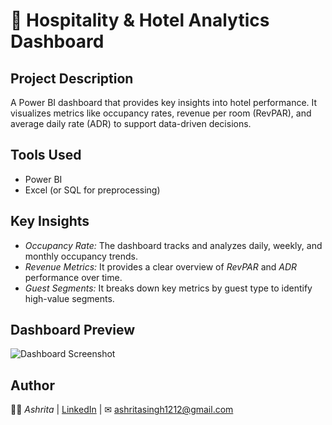 # 🏨 Hospitality & Hotel Analytics Dashboard

## Project Description
A Power BI dashboard that provides key insights into hotel performance. It visualizes metrics like occupancy rates, revenue per room (RevPAR), and average daily rate (ADR) to support data-driven decisions.

## Tools Used
* Power BI
* Excel (or SQL for preprocessing)

## Key Insights
* *Occupancy Rate:* The dashboard tracks and analyzes daily, weekly, and monthly occupancy trends.
* *Revenue Metrics:* It provides a clear overview of *RevPAR* and *ADR* performance over time.
* *Guest Segments:* It breaks down key metrics by guest type to identify high-value segments.

## Dashboard Preview
![Dashboard Screenshot](screenshot.png)

## Author
👩‍💻 *Ashrita* | [LinkedIn](https://www.linkedin.com/in/ashrita-singh-486527329?utm_source=share&utm_campaign=share_via&utm_content=profile&utm_medium=android_app ) | ✉ ashritasingh1212@gmail.com
